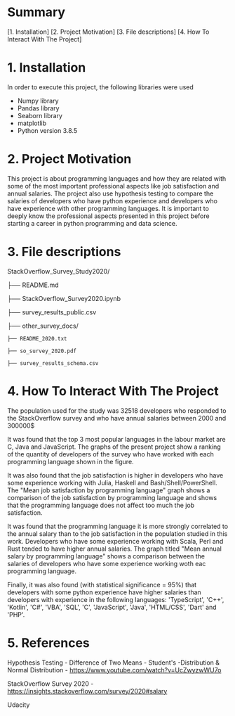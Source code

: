 # Summary

[1. Installation]
[2. Project Motivation]
[3. File descriptions]
[4. How To Interact With The Project]

# 1. Installation

In order to execute this project, the following libraries were used
- Numpy library
- Pandas library
- Seaborn library
- matplotlib
- Python version 3.8.5

# 2. Project Motivation

This project is about programming languages and how they are related with some of the most important professional aspects like job satisfaction and annual salaries. The project also use hypothesis testing to compare the salaries of developers who have python experience and developers who have experience with other programming languages. It is important to deeply know the professional aspects presented in this project before starting a career in python programming and data science.
 
# 3. File descriptions

StackOverflow_Survey_Study2020/

├── README.md

├── StackOverflow_Survey2020.ipynb

├── survey_results_public.csv

├── other_survey_docs/

    ├── README_2020.txt

    ├── so_survey_2020.pdf

    ├── survey_results_schema.csv


# 4. How To Interact With The Project

The population used for the study was 32518 developers who responded to the StackOverflow survey and who have annual salaries between 2000 and 300000$

It was found that the top 3 most popular languages in the labour market are C, Java and JavaScript. The graphs of the present project show a ranking of the quantity of developers of the survey who have worked with each programming language shown in the figure. 

It was also found that the job satisfaction is higher in developers who have some experience working with Julia, Haskell and Bash/Shell/PowerShell. The "Mean job satisfaction by programming language" graph shows a comparison of the job satisfaction by programming language and shows that the programming language does not affect too much the job satisfaction.

It was found that the programming language it is more strongly correlated to the annual salary than to the job satisfaction in the population studied in this work. Developers who have some experience working with Scala, Perl and Rust tended to have higher annual salaries. The graph titled "Mean annual salary by programming language" shows a comparison between the salaries of developers who have some experience working woth eac programming language.

Finally, it was also found (with statistical significance = 95%) that developers with some python experience have higher salaries than developers with experience in the following languages: 'TypeScript', 'C++', 'Kotlin', 'C#', 'VBA', 'SQL', 'C', 'JavaScript', 'Java', 'HTML/CSS', 'Dart' and 'PHP'.

# 5. References

Hypothesis Testing - Difference of Two Means - Student's -Distribution & Normal Distribution - https://www.youtube.com/watch?v=UcZwyzwWU7o

StackOverflow Survey 2020 - https://insights.stackoverflow.com/survey/2020#salary

Udacity
